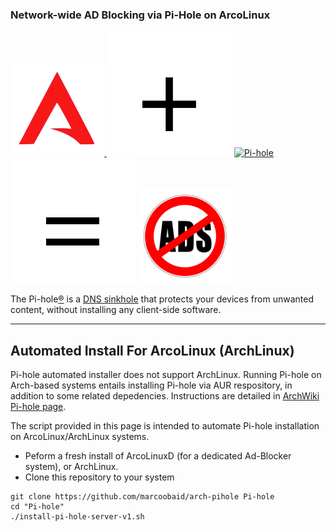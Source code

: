 ### Network-wide AD Blocking via Pi-Hole on ArcoLinux

<p align="left">

<a href="http://www.arcolinux.com" alt="ArcoLinux">
<img src=".scrots/arcolinux_website.png" width="150" height="150" alt="Pi-hole">
</a>
<img src=".scrots/plus.png">
<a href="https://pi-hole.net">
<img src="https://pi-hole.github.io/graphics/Vortex/Vortex_with_text.png" width="100" height="205" alt="Pi-hole"> 
</a> 
<img src=".scrots/equal.png"> 
<img src=".scrots/adblocking.jpg" width="150" height="150" alt="No Ads">

<br/>

</p>

The Pi-hole[®](https://pi-hole.net/trademark-rules-and-brand-guidelines/) is a [DNS sinkhole](https://en.wikipedia.org/wiki/DNS_Sinkhole) that protects your devices from unwanted content, without installing any client-side software.

-----

## Automated Install For ArcoLinux (ArchLinux)
Pi-hole automated installer does not support ArchLinux. Running Pi-hole on Arch-based systems entails installing Pi-hole via AUR respository, in addition to some related depedencies. Instructions are detailed in <a href="https://wiki.archlinux.org/index.php/Pi-hole">ArchWiki Pi-hole page</a>.

The script provided in this page is intended to automate Pi-hole installation on ArcoLinux/ArchLinux systems. 

- Peform a fresh install of ArcoLinuxD (for a dedicated Ad-Blocker system), or ArchLinux.
- Clone this repository to your system 
```
git clone https://github.com/marcoobaid/arch-pihole Pi-hole
cd "Pi-hole"
./install-pi-hole-server-v1.sh
```
